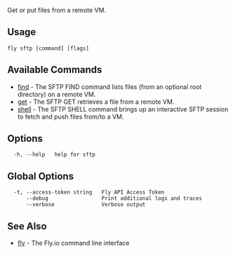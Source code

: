 Get or put files from a remote VM.

## Usage
~~~
fly sftp [command] [flags]
~~~

## Available Commands
* [find](/docs/flyctl/fly-sftp-find/)	 - The SFTP FIND command lists files (from an optional root directory) on a remote VM.
* [get](/docs/flyctl/fly-sftp-get/)	 - The SFTP GET retrieves a file from a remote VM.
* [shell](/docs/flyctl/fly-sftp-shell/)	 - The SFTP SHELL command brings up an interactive SFTP session to fetch and push files from/to a VM.

## Options

~~~
  -h, --help   help for sftp
~~~

## Global Options

~~~
  -t, --access-token string   Fly API Access Token
      --debug                 Print additional logs and traces
      --verbose               Verbose output
~~~

## See Also

* [fly](/docs/flyctl/fly/)	 - The Fly.io command line interface

